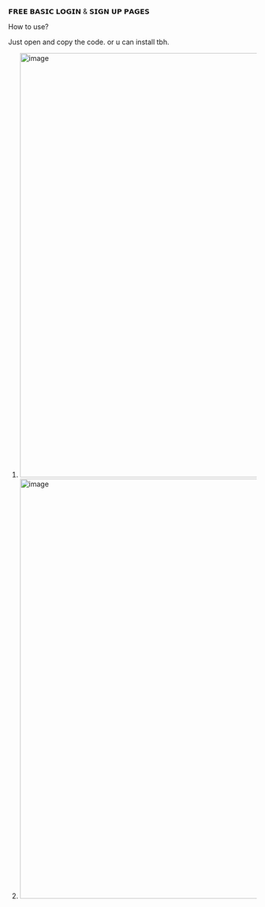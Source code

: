 𝗙𝗥𝗘𝗘 𝗕𝗔𝗦𝗜𝗖 𝗟𝗢𝗚𝗜𝗡 & 𝗦𝗜𝗚𝗡 𝗨𝗣 𝗣𝗔𝗚𝗘𝗦

How to use?

Just open and copy the code.
or u can install tbh.
1) <img width="1919" height="860" alt="image" src="https://github.com/user-attachments/assets/365323f1-04ea-4cc4-b820-b1823216d234" />

2) <img width="1919" height="851" alt="image" src="https://github.com/user-attachments/assets/f0734868-a4ee-474f-94c9-1daa3f00fb6d" />

